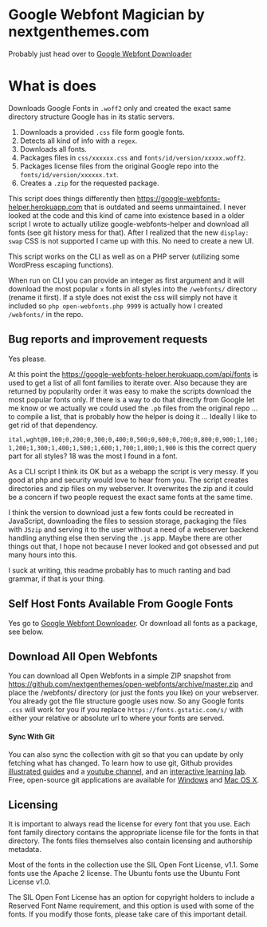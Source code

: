 # Google Webfont Magician by nextgenthemes.com

Probably just head over to [Google Webfont Downloader](http://nextgenthemes.com/google-webfont-downloader/)

# What is does

Downloads Google Fonts in `.woff2` only and created the exact same directory structure Google has in its static servers.

1. Downloads a provided `.css` file form google fonts.
2. Detects all kind of info with a `regex`.
3. Downloads all fonts.
4. Packages files in `css/xxxxxx.css` and `fonts/id/version/xxxxx.woff2`.
5. Packages license files from the original Google repo into the `fonts/id/version/xxxxxx.txt`.
6. Creates a `.zip` for the requested package.

This script does things differently then https://google-webfonts-helper.herokuapp.com that is outdated and seems unmaintained. I never looked at the code and this kind of came into existence based in a older script I wrote to actually utilize google-webfonts-helper and download all fonts (see git history mess for that). After I realized that the new `display: swap` CSS is not supported I came up with this. No need to create a new UI.

This script works on the CLI as well as on a PHP server (utilizing some WordPress escaping functions).

When run on CLI you can provide an integer as first argument and it will download the most popular `x` fonts in all styles into the `/webfonts/` directory (rename it first). If a style does not exist the css will simply not have it included so `php open-webfonts.php 9999` is actually how I created `/webfonts/` in the repo.

## Bug reports and improvement requests

Yes please.

At this point the https://google-webfonts-helper.herokuapp.com/api/fonts is used to get a list of all font families to iterate over. Also because they are returned by popularity order it was easy to make the scripts download the most popular fonts only. If there is a way to do that directly from Google let me know or we actually we could used the `.pb` files from the original repo ... to compile a list, that is probably how the helper is doing it ... Ideally I like to get rid of that dependency.

`ital,wght@0,100;0,200;0,300;0,400;0,500;0,600;0,700;0,800;0,900;1,100;1,200;1,300;1,400;1,500;1,600;1,700;1,800;1,900` is this the correct query part for all styles? 18 was the most I found in a font.

As a CLI script I think its OK but as a webapp the script is very messy. If you good at php and security would love to hear from you. The script creates directories and zip files on my webserver. It overwrites the zip and it could be a concern if two people request the exact same fonts at the same time. 

I think the version to download just a few fonts could be recreated in JavaScript, downloading the files to session storage, packaging the files with `JSzip` and serving it to the user without a need of a webserver backend handling anything else then serving the `.js` app. Maybe there are other things out that, I hope not because I never looked and got obsessed and put many hours into this.

I suck at writing, this readme probably has to much ranting and bad grammar, if that is your thing.

## Self Host Fonts Available From Google Fonts

Yes go to [Google Webfont Downloader](http://nextgenthemes.com/google-webfont-downloader/).
Or download all fonts as a package, see below.

## Download All Open Webfonts

You can download all Open Webfonts in a simple ZIP snapshot from <https://github.com/nextgenthemes/open-webfonts/archive/master.zip> and place the /webfonts/ directory (or just the fonts you like) on your webserver. You already got the file structure google uses now. So any Google fonts `.css` will work for you if you replace `https://fonts.gstatic.com/s/` with either your relative or absolute url to where your fonts are served.

#### Sync With Git

You can also sync the collection with git so that you can update by only fetching what has changed. To learn how to use git, Github provides [illustrated guides](https://guides.github.com) and a [youtube channel](https://www.youtube.com/user/GitHubGuides), and an [interactive learning lab](https://lab.github.com). 
Free, open-source git applications are available for [Windows](https://git-scm.com/download/gui/windows) and [Mac OS X](https://git-scm.com/download/gui/mac).

## Licensing

It is important to always read the license for every font that you use.
Each font family directory contains the appropriate license file for the fonts in that directory. 
The fonts files themselves also contain licensing and authorship metadata.

Most of the fonts in the collection use the SIL Open Font License, v1.1.
Some fonts use the Apache 2 license. 
The Ubuntu fonts use the Ubuntu Font License v1.0. 

The SIL Open Font License has an option for copyright holders to include a Reserved Font Name requirement, and this option is used with some of the fonts. 
If you modify those fonts, please take care of this important detail.
